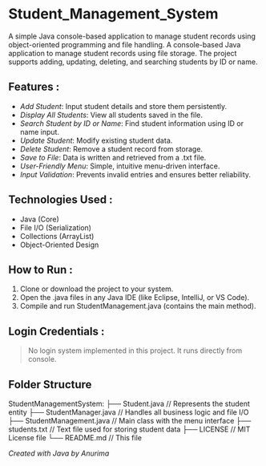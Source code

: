 # Student_Management_System

A simple Java console-based application to manage student records using object-oriented programming and file handling.
A console-based Java application to manage student records using file storage. The project supports adding, updating, deleting, and searching students by ID or name.

## Features :

- *Add Student*: Input student details and store them persistently.
- *Display All Students*: View all students saved in the file.
- *Search Student by ID or Name*: Find student information using ID or name input.
- *Update Student*: Modify existing student data.
- *Delete Student*: Remove a student record from storage.
- *Save to File*: Data is written and retrieved from a .txt file.
- *User-Friendly Menu*: Simple, intuitive menu-driven interface.
- *Input Validation*: Prevents invalid entries and ensures better reliability.

## Technologies Used :

- Java (Core)
- File I/O (Serialization)
- Collections (ArrayList)
- Object-Oriented Design

## How to Run :

1. Clone or download the project to your system.
2. Open the .java files in any Java IDE (like Eclipse, IntelliJ, or VS Code).
3. Compile and run StudentManagement.java (contains the main method).

## Login Credentials :

> No login system implemented in this project. It runs directly from console.

## Folder Structure

StudentManagementSystem:
├── Student.java // Represents the student entity 
├── StudentManager.java // Handles all business logic and file I/O 
├── StudentManagement.java // Main class with the menu interface 
├── students.txt // Text file used for storing student data 
├── LICENSE // MIT License file 
└── README.md // This file

*Created with Java by Anurima*
